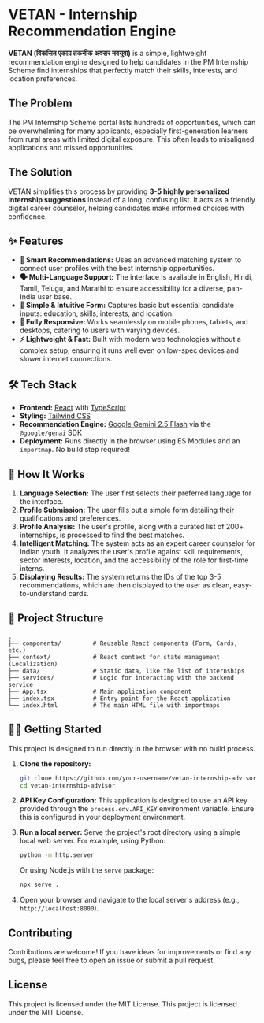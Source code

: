 # VETAN - Internship Recommendation Engine

**VETAN (विकसित एकाग्र तकनीक अवसर नवयुवा)** is a simple, lightweight recommendation engine designed to help candidates in the PM Internship Scheme find internships that perfectly match their skills, interests, and location preferences.

## The Problem

The PM Internship Scheme portal lists hundreds of opportunities, which can be overwhelming for many applicants, especially first-generation learners from rural areas with limited digital exposure. This often leads to misaligned applications and missed opportunities.

## The Solution

VETAN simplifies this process by providing **3-5 highly personalized internship suggestions** instead of a long, confusing list. It acts as a friendly digital career counselor, helping candidates make informed choices with confidence.

## ✨ Features

-   **🤖 Smart Recommendations:** Uses an advanced matching system to connect user profiles with the best internship opportunities.
-   **🗣️ Multi-Language Support:** The interface is available in English, Hindi, Tamil, Telugu, and Marathi to ensure accessibility for a diverse, pan-India user base.
-   **📝 Simple & Intuitive Form:** Captures basic but essential candidate inputs: education, skills, interests, and location.
-   **📱 Fully Responsive:** Works seamlessly on mobile phones, tablets, and desktops, catering to users with varying devices.
-   **⚡ Lightweight & Fast:** Built with modern web technologies without a complex setup, ensuring it runs well even on low-spec devices and slower internet connections.

## 🛠️ Tech Stack

-   **Frontend:** [React](https://react.dev/) with [TypeScript](https://www.typescriptlang.org/)
-   **Styling:** [Tailwind CSS](https://tailwindcss.com/)
-   **Recommendation Engine:** [Google Gemini 2.5 Flash](https://deepmind.google/technologies/gemini/) via the `@google/genai` SDK
-   **Deployment:** Runs directly in the browser using ES Modules and an `importmap`. No build step required!

## 🚀 How It Works

1.  **Language Selection:** The user first selects their preferred language for the interface.
2.  **Profile Submission:** The user fills out a simple form detailing their qualifications and preferences.
3.  **Profile Analysis:** The user's profile, along with a curated list of 200+ internships, is processed to find the best matches.
4.  **Intelligent Matching:** The system acts as an expert career counselor for Indian youth. It analyzes the user's profile against skill requirements, sector interests, location, and the accessibility of the role for first-time interns.
5.  **Displaying Results:** The system returns the IDs of the top 3-5 recommendations, which are then displayed to the user as clean, easy-to-understand cards.

## 📂 Project Structure

```
.
├── components/         # Reusable React components (Form, Cards, etc.)
├── context/            # React context for state management (Localization)
├── data/               # Static data, like the list of internships
├── services/           # Logic for interacting with the backend service
├── App.tsx             # Main application component
├── index.tsx           # Entry point for the React application
└── index.html          # The main HTML file with importmaps
```

## 🏃‍♀️ Getting Started

This project is designed to run directly in the browser with no build process.

1.  **Clone the repository:**
    ```bash
    git clone https://github.com/your-username/vetan-internship-advisor.git
    cd vetan-internship-advisor
    ```

2.  **API Key Configuration:**
    This application is designed to use an API key provided through the `process.env.API_KEY` environment variable. Ensure this is configured in your deployment environment.

3.  **Run a local server:**
    Serve the project's root directory using a simple local web server. For example, using Python:
    ```bash
    python -m http.server
    ```
    Or using Node.js with the `serve` package:
    ```bash
    npx serve .
    ```

4.  Open your browser and navigate to the local server's address (e.g., `http://localhost:8000`).

## Contributing

Contributions are welcome! If you have ideas for improvements or find any bugs, please feel free to open an issue or submit a pull request.

## License

This project is licensed under the MIT License.
This project is licensed under the MIT License.
